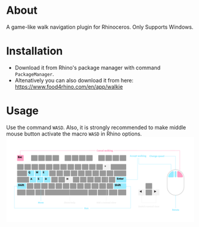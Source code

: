 # About

A game-like walk navigation plugin for Rhinoceros. Only Supports Windows.

# Installation

- Download it from Rhino's package manager with command `PackageManager`.
- Altenatively you can also download it from here: https://www.food4rhino.com/en/app/walkie

# Usage

Use the command `WASD`. Also, it is strongly recommended to make middle mouse button activate the macro `WASD` in Rhino options.
![](./resource/help.png)
